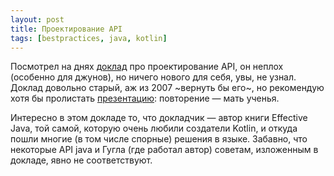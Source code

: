 ```yaml
---
layout: post
title: Проектирование API
tags: [bestpractices, java, kotlin]
---
```

Посмотрел на днях [доклад](https://youtu.be/heh4OeB9A-c) про проектирование API, он неплох (особенно для джунов), но ничего нового для себя, увы, не узнал. Доклад довольно старый, аж из 2007 ~вернуть бы его~, но рекомендую хотя бы пролистать [презентацию](http://www.cs.bc.edu/~muller/teaching/cs102/s06/lib/pdf/api-design): повторение — мать ученья.

Интересно в этом докладе то, что докладчик — автор книги Effective Java, той самой, которую очень любили создатели Kotlin, и откуда пошли многие (в том числе спорные) решения в языке. Забавно, что некоторые API java и Гугла (где работал автор) советам, изложенным в докладе, явно не соответствуют.
